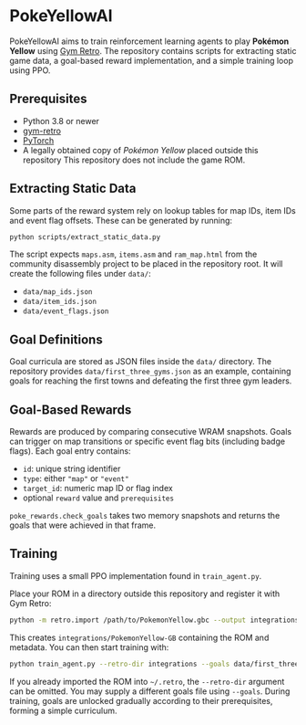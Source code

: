 # PokeYellowAI

PokeYellowAI aims to train reinforcement learning agents to play **Pokémon Yellow** using [Gym Retro](https://github.com/openai/retro).  The repository contains scripts for extracting static game data, a goal-based reward implementation, and a simple training loop using PPO.

## Prerequisites

- Python 3.8 or newer
- [gym-retro](https://github.com/openai/retro)
- [PyTorch](https://pytorch.org/)
- A legally obtained copy of *Pokémon Yellow* placed outside this repository
This repository does not include the game ROM.

## Extracting Static Data

Some parts of the reward system rely on lookup tables for map IDs, item IDs and event flag offsets.  These can be generated by running:

```bash
python scripts/extract_static_data.py
```

The script expects `maps.asm`, `items.asm` and `ram_map.html` from the community disassembly project to be placed in the repository root.  It will create the following files under `data/`:

- `data/map_ids.json`
- `data/item_ids.json`
- `data/event_flags.json`

## Goal Definitions

Goal curricula are stored as JSON files inside the `data/` directory.  The repository provides `data/first_three_gyms.json` as an example, containing goals for reaching the first towns and defeating the first three gym leaders.

## Goal-Based Rewards

Rewards are produced by comparing consecutive WRAM snapshots.  Goals can trigger on map transitions or specific event flag bits (including badge flags).  Each goal entry contains:

- `id`: unique string identifier
- `type`: either `"map"` or `"event"`
- `target_id`: numeric map ID or flag index
- optional `reward` value and `prerequisites`

`poke_rewards.check_goals` takes two memory snapshots and returns the goals that were achieved in that frame.

## Training

Training uses a small PPO implementation found in `train_agent.py`.

Place your ROM in a directory outside this repository and register it with Gym Retro:

```bash
python -m retro.import /path/to/PokemonYellow.gbc --output integrations
```

This creates `integrations/PokemonYellow-GB` containing the ROM and metadata.
You can then start training with:

```bash
python train_agent.py --retro-dir integrations --goals data/first_three_gyms.json
```

If you already imported the ROM into `~/.retro`, the `--retro-dir` argument can
be omitted. You may supply a different goals file using `--goals`. During
training, goals are unlocked gradually according to their prerequisites, forming
a simple curriculum.

